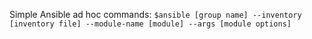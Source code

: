 Simple Ansible ad hoc commands:
`$ansible [group name] --inventory [inventory file] --module-name [module] --args [module options]`
